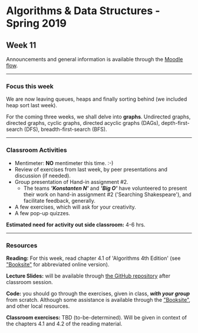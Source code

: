 # Algorithms & Data Structures - Spring 2019

## Week 11

Announcements and general information is available through the [Moodle flow](https://cphbusiness.mrooms.net/course/view.php?id=3150). 

-----------------

### Focus this week
We are now leaving queues, heaps and finally sorting behind (we included heap sort last week). 

For the coming three weeks, we shall delve into **graphs**. Undirected graphs, directed graphs, cyclic graphs, directed acyclic graphs (DAGs), depth-first-search (DFS), breadth-first-search (BFS).

-----------------

### Classroom Activities 

- Mentimeter: **NO** mentimeter this time. :-) 
- Review of exercises from last week, by peer presentations and discussion (if needed).
- Group presentation of Hand-in assignment #2.
  - The teams **_'Konstanten N'_** and **_'Big O'_** have volunteered to present their work on hand-in assignment #2 ('Searching Shakespeare'), and facilitate feedback, generally.
- A few exercises, which will ask for your creativity.
- A few pop-up quizzes.


**Estimated need for activity out side classroom:** 4-6 hrs.

-----------------
### Resources

**Reading:** For this week, read chapter 4.1 of 'Algorithms 4th Edition' (see ["Booksite"](https://algs4.cs.princeton.edu/home/) for abbreviated online version). 

**Lecture Slides:** will be available through [the GitHub repository](https://github.com/datsoftlyngby/soft2019spring-algorithms/blob/master/Weeklies/Week_11/Slides/02%20Introduction.pdf) after classroom session.

**Code:** you should go through the exercises, given in class, _**with your group**_ from scratch. Although some assistance is available through the ["Booksite"](https://algs4.cs.princeton.edu/home/), and other local resources.

**Classroom exercises:** TBD (to-be-determined). Will be given in context of the chapters 4.1 and 4.2 of the reading material.
